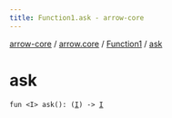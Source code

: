 ```yaml
---
title: Function1.ask - arrow-core
---
```


[arrow-core](../../index.html) / [arrow.core](../index.html) / [Function1](index.html) / [ask](./ask.html)

# ask

`fun <I> ask(): (`[`I`](ask.html#I)`) -> `[`I`](ask.html#I)